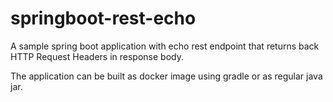 # springboot-rest-echo

A sample spring boot application with echo rest endpoint that returns back HTTP Request Headers in response body.

The application can be built as docker image using gradle or as regular java jar. 

